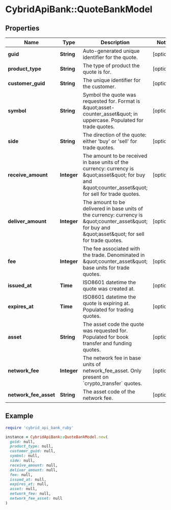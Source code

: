 # CybridApiBank::QuoteBankModel

## Properties

| Name | Type | Description | Notes |
| ---- | ---- | ----------- | ----- |
| **guid** | **String** | Auto-generated unique identifier for the quote. | [optional] |
| **product_type** | **String** | The type of product the quote is for. | [optional] |
| **customer_guid** | **String** | The unique identifier for the customer. | [optional] |
| **symbol** | **String** | Symbol the quote was requested for. Format is \&quot;asset-counter_asset\&quot; in uppercase. Populated for trade quotes. | [optional] |
| **side** | **String** | The direction of the quote: either &#39;buy&#39; or &#39;sell&#39; for trade quotes. | [optional] |
| **receive_amount** | **Integer** | The amount to be received in base units of the currency: currency is \&quot;asset\&quot; for buy and \&quot;counter_asset\&quot; for sell for trade quotes. | [optional] |
| **deliver_amount** | **Integer** | The amount to be delivered in base units of the currency: currency is \&quot;counter_asset\&quot; for buy and \&quot;asset\&quot; for sell for trade quotes. | [optional] |
| **fee** | **Integer** | The fee associated with the trade. Denominated in \&quot;counter_asset\&quot; base units for trade quotes. | [optional] |
| **issued_at** | **Time** | ISO8601 datetime the quote was created at. | [optional] |
| **expires_at** | **Time** | ISO8601 datetime the quote is expiring at. Populated for trading quotes. | [optional] |
| **asset** | **String** | The asset code the quote was requested for. Populated for book transfer and funding quotes. | [optional] |
| **network_fee** | **Integer** | The network fee in base units of network_fee_asset. Only present on &#x60;crypto_transfer&#x60; quotes. | [optional] |
| **network_fee_asset** | **String** | The asset code of the network fee. | [optional] |

## Example

```ruby
require 'cybrid_api_bank_ruby'

instance = CybridApiBank::QuoteBankModel.new(
  guid: null,
  product_type: null,
  customer_guid: null,
  symbol: null,
  side: null,
  receive_amount: null,
  deliver_amount: null,
  fee: null,
  issued_at: null,
  expires_at: null,
  asset: null,
  network_fee: null,
  network_fee_asset: null
)
```

